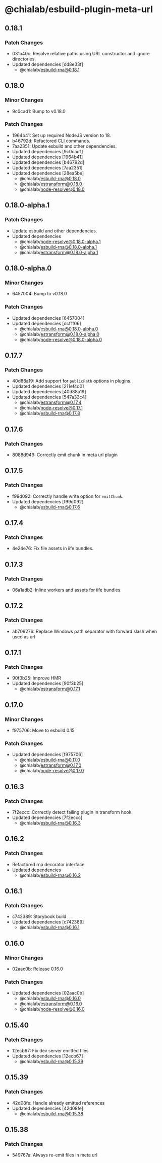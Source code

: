 # @chialab/esbuild-plugin-meta-url

## 0.18.1

### Patch Changes

- 031a40c: Resolve relative paths using URL constructor and ignore directories.
- Updated dependencies [dd8e33f]
  - @chialab/esbuild-rna@0.18.1

## 0.18.0

### Minor Changes

- 9c0cad1: Bump to v0.18.0

### Patch Changes

- 1964b41: Set up required NodeJS version to 18.
- b46792d: Refactored CLI commands.
- 7aa2351: Update esbuild and other dependencies.
- Updated dependencies [9c0cad1]
- Updated dependencies [1964b41]
- Updated dependencies [b46792d]
- Updated dependencies [7aa2351]
- Updated dependencies [28ea5be]
  - @chialab/esbuild-rna@0.18.0
  - @chialab/estransform@0.18.0
  - @chialab/node-resolve@0.18.0

## 0.18.0-alpha.1

### Patch Changes

- Update esbuild and other dependencies.
- Updated dependencies
  - @chialab/node-resolve@0.18.0-alpha.1
  - @chialab/esbuild-rna@0.18.0-alpha.1
  - @chialab/estransform@0.18.0-alpha.1

## 0.18.0-alpha.0

### Minor Changes

- 6457004: Bump to v0.18.0

### Patch Changes

- Updated dependencies [6457004]
- Updated dependencies [dcf1f06]
  - @chialab/esbuild-rna@0.18.0-alpha.0
  - @chialab/estransform@0.18.0-alpha.0
  - @chialab/node-resolve@0.18.0-alpha.0

## 0.17.7

### Patch Changes

- 40d88a19: Add support for `publicPath` options in plugins.
- Updated dependencies [211ef4d0]
- Updated dependencies [40d88a19]
- Updated dependencies [547a33c4]
  - @chialab/estransform@0.17.4
  - @chialab/node-resolve@0.17.1
  - @chialab/esbuild-rna@0.17.8

## 0.17.6

### Patch Changes

- 8088d949: Correctly emit chunk in meta url plugin

## 0.17.5

### Patch Changes

- f99d092: Correctly handle write option for `emitChunk`.
- Updated dependencies [f99d092]
  - @chialab/esbuild-rna@0.17.6

## 0.17.4

### Patch Changes

- 4e24e76: Fix file assets in iife bundles.

## 0.17.3

### Patch Changes

- 06a1adb2: Inline workers and assets for iife bundles.

## 0.17.2

### Patch Changes

- ab709276: Replace Windows path separator with forward slash when used as url

## 0.17.1

### Patch Changes

- 90f3b25: Improve HMR
- Updated dependencies [90f3b25]
  - @chialab/estransform@0.17.1

## 0.17.0

### Minor Changes

- f975706: Move to esbuild 0.15

### Patch Changes

- Updated dependencies [f975706]
  - @chialab/esbuild-rna@0.17.0
  - @chialab/estransform@0.17.0
  - @chialab/node-resolve@0.17.0

## 0.16.3

### Patch Changes

- 7f2eccc: Correctly detect failing plugin in transform hook
- Updated dependencies [7f2eccc]
  - @chialab/esbuild-rna@0.16.3

## 0.16.2

### Patch Changes

- Refactored rna decorator interface
- Updated dependencies
  - @chialab/esbuild-rna@0.16.2

## 0.16.1

### Patch Changes

- c742389: Storybook build
- Updated dependencies [c742389]
  - @chialab/esbuild-rna@0.16.1

## 0.16.0

### Minor Changes

- 02aac0b: Release 0.16.0

### Patch Changes

- Updated dependencies [02aac0b]
  - @chialab/esbuild-rna@0.16.0
  - @chialab/estransform@0.16.0
  - @chialab/node-resolve@0.16.0

## 0.15.40

### Patch Changes

- 12ecb67: Fix dev server emitted files
- Updated dependencies [12ecb67]
  - @chialab/esbuild-rna@0.15.39

## 0.15.39

### Patch Changes

- 42d08fe: Handle already emitted references
- Updated dependencies [42d08fe]
  - @chialab/esbuild-rna@0.15.38

## 0.15.38

### Patch Changes

- 549767a: Always re-emit files in meta url
